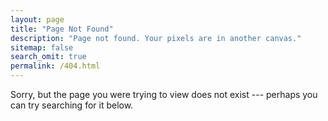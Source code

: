 ```yaml
---
layout: page
title: "Page Not Found"
description: "Page not found. Your pixels are in another canvas."
sitemap: false
search_omit: true
permalink: /404.html
---  
```


Sorry, but the page you were trying to view does not exist --- perhaps you can try searching for it below.

<script type="text/javascript">
  var GOOG_FIXURL_LANG = 'en';
  var GOOG_FIXURL_SITE = '{{ base_path }}'
</script>
<script type="text/javascript"
  src="//linkhelp.clients.google.com/tbproxy/lh/wm/fixurl.js">
</script>